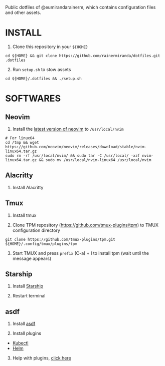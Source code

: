 Public dotfiles of @eumirandarainerm, which contains configuration files and other assets.

# INSTALL

1. Clone this repository in your `${HOME}`
```
cd ${HOME} && git clone https://github.com/rainermiranda/dotfiles.git .dotfiles
```

2. Run `setup.sh` to stow assets
```
cd ${HOME}/.dotfiles && ./setup.sh
```

# SOFTWARES

## Neovim

1. Install the [latest version of neovim](https://github.com/neovim/neovim/releases/tag/stable) to `/usr/local/nvim`
```
# For linux64
cd /tmp && wget https://github.com/neovim/neovim/releases/download/stable/nvim-linux64.tar.gz
sudo rm -rf /usr/local/nvim/ && sudo tar -C /usr/local/ -xzf nvim-linux64.tar.gz && sudo mv /usr/local/nvim-linux64 /usr/local/nvim
```

## Alacritty

1. Install Alacritty

## Tmux

1. Install tmux

2. Clone TPM repository (https://github.com/tmux-plugins/tpm) to TMUX configuration directory
```
git clone https://github.com/tmux-plugins/tpm.git ${HOME}/.config/tmux/plugins/tpm
```

3. Start TMUX and press `prefix` (C-a) + I to install tpm (wait until the message appears)

## Starship

1. Install [Starship](https://starship.rs/)

2. Restart terminal

## asdf

1. Install [asdf](https://asdf-vm.com/guide/getting-started.html)

2. Install plugins
- [Kubectl](https://github.com/asdf-community/asdf-kubectl)
- [Helm](https://github.com/Antiarchitect/asdf-helm)

3. Help with plugins, [click here](https://z-uo.medium.com/muliple-version-of-kubectl-easy-with-asdf-aa3ff72d6e9)
